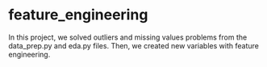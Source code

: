 # feature_engineering

In this project, we solved outliers and missing values problems from the data_prep.py and eda.py files. Then, we created new variables with feature engineering.
